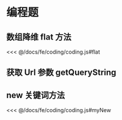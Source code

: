 # 编程题

## 数组降维 flat 方法
<<< @/docs/fe/coding/coding.js#flat

## 获取 Url 参数 getQueryString

## new 关键词方法
<<< @/docs/fe/coding/coding.js#myNew


